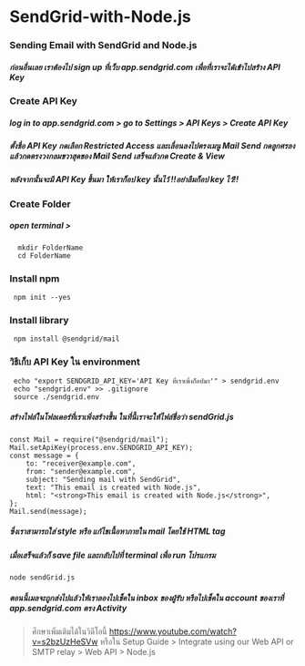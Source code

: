 # SendGrid-with-Node.js

### Sending Email with SendGrid and Node.js
##### ก่อนอื่นเลย เราต้องไป sign up ที่เว็บ app.sendgrid.com เพื่อที่เราจะได้เข้าไปสร้าง API Key 
### Create API Key 
##### log in to app.sendgrid.com > go to Settings > API Keys > Create API Key 
##### ตั้งชื่อ API Key กดเลือก Restricted Access และเลื่อนลงไปตรงเมนู Mail Send กดลูกศรลง แล้วกดตรงวงกลมขวาสุดของ Mail Send  เสร็จแล้วกด Create & View  
##### หลังจากนั้นจะมี API Key ขึ้นมา ให้เราก็อป key นั้นไว้ !!อย่าลืมก็อป key ไว้!!
### Create Folder 
##### open terminal >  
```
  mkdir FolderName  
  cd FolderName 
```
  ### Install npm 
```
 npm init --yes 
```
 ### Install library
 ```
  npm install @sendgrid/mail
 ```
 ### วิธีเก็บ API Key ใน environment
```
 echo "export SENDGRID_API_KEY='API Key ที่เราเพิ่งก็อปมา'" > sendgrid.env
 echo "sendgrid.env" >> .gitignore
 source ./sendgrid.env
```
 ##### สร้างไฟล์ในโฟลเดอร์ที่เราเพิ่งสร้างขึ้น ในที่นี้เราจะให้ไฟล์ชื่อว่า sendGrid.js
 ```
 const Mail = require("@sendgrid/mail");
 Mail.setApiKey(process.env.SENDGRID_API_KEY);
 const message = {
     to: "receiver@example.com",
     from: "sender@example.com",
     subject: "Sending mail with SendGrid",
     text: "This email is created with Node.js",
     html: "<strong>This email is created with Node.js</strong>",
 };
 Mail.send(message);
 ```
 ##### ซึ่งเราสามารถใส่ style หรือ แก้ไขเนื้อหาภายใน mail โดยใช้ HTML tag 
 
 ##### เมื่อเสร็จแล้วก็ save file และกลับไปที่ terminal เพื่อ run โปรแกรม
 ```
 node sendGrid.js
 ```
 ##### ตอนนี้เมลจะถูกส่งไปแล้วให้เราลองไปเช็คใน inbox ของผู้รับ หรือไปเช็คใน account ของเราที่ app.sendgrid.com ตรง Activity 
 
 >ศึกษาเพิ่มเติมได้ในวิดีโอนี้ https://www.youtube.com/watch?v=s2bzUzHeSVw
 >หรือใน Setup Guide > Integrate using our Web API or SMTP relay > Web API > Node.js
